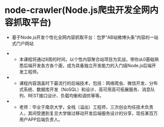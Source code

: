 # node-crawler(Node.js爬虫开发全网内容抓取平台)
* 基于Node.js开发个性化全网内容抓取平台：包罗“AB站微博头条”内容的一站式门户网站
- * 本课程将通过8周的时间，以个性内容聚合站项目为实战，带你从0基础熟悉后端开发各方各个面，成为具备独立开发能力的入门级Node.js后端开发工程师。
- * 课程内容涵盖时下最流行的后端技术，包括：网络爬虫、微信开发、分布式系统、数据库开发（NoSQL）和设计、高可用高可拓展服务、消息队列、REST接口设计、负载均衡和调优等等。
- * 老师：毕业于南京大学，全栈（溢出）工程师，三次创业均任技术负责人，其间受邀到复旦大学做过移动开发后端服务设计的分享，现任某百万用户APP后端负责人。
